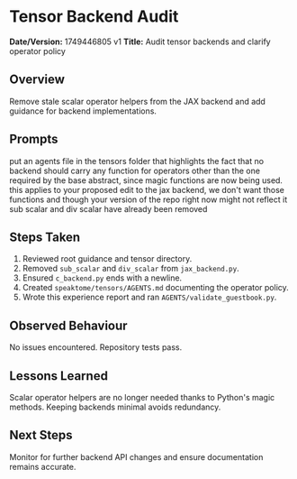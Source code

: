 # Tensor Backend Audit

**Date/Version:** 1749446805 v1
**Title:** Audit tensor backends and clarify operator policy

## Overview
Remove stale scalar operator helpers from the JAX backend and add guidance for backend implementations.

## Prompts
put an agents file in the tensors folder that highlights the fact that no backend should carry any function for operators other than the one required by the base abstract, since magic functions are now being used. this applies to your proposed edit to the jax backend, we don't want those functions and though your version of the repo right now might not reflect it sub scalar and div scalar have already been removed

## Steps Taken
1. Reviewed root guidance and tensor directory.
2. Removed `sub_scalar` and `div_scalar` from `jax_backend.py`.
3. Ensured `c_backend.py` ends with a newline.
4. Created `speaktome/tensors/AGENTS.md` documenting the operator policy.
5. Wrote this experience report and ran `AGENTS/validate_guestbook.py`.

## Observed Behaviour
No issues encountered. Repository tests pass.

## Lessons Learned
Scalar operator helpers are no longer needed thanks to Python's magic methods. Keeping backends minimal avoids redundancy.

## Next Steps
Monitor for further backend API changes and ensure documentation remains accurate.
